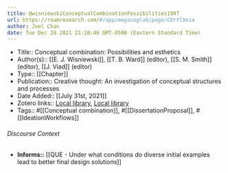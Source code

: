 ```yaml
---
title: @wisniewskiConceptualCombinationPossibilities1997
url: https://roamresearch.com/#/app/megacoglab/page/CDrYl5eia
author: Joel Chan
date: Tue Dec 28 2021 21:10:46 GMT-0500 (Eastern Standard Time)
---
```


- Title:: Conceptual combination: Possibilities and esthetics
- Author(s):: [[E. J. Wisniewski]], [[T. B. Ward]] (editor), [[S. M. Smith]] (editor), [[J. Viad]] (editor)
- Type:: [[Chapter]]
- Publication:: Creative thought: An investigation of conceptual structures and processes
- Date Added:: [[July 31st, 2021]]
- Zotero links:: [Local library](zotero://select/groups/2451508/items/59WAXW3T), [Local library](https://www.zotero.org/groups/2451508/items/59WAXW3T)
- Tags:: #[[Conceptual combination]], #[[DissertationProposal]], #[[IdeationWorkflows]]

###### Discourse Context

- **Informs::** [[QUE - Under what conditions do diverse initial examples lead to better final design solutions]]

